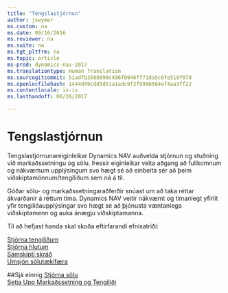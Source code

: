 ```yaml
---
title: "Tengslastjórnun"
author: jswymer
ms.custom: na
ms.date: 09/16/2016
ms.reviewer: na
ms.suite: na
ms.tgt_pltfrm: na
ms.topic: article
ms-prod: dynamics-nav-2017
ms.translationtype: Human Translation
ms.sourcegitcommit: 51adfb3588099c496f0946ff71da5c6fe518f070
ms.openlocfilehash: 1444d49cdd3d51a1adc9f2f999b564ef4aa3ff22
ms.contentlocale: is-is
ms.lasthandoff: 06/26/2017

---
```

# <a name="relationship-management"></a>Tengslastjórnun
Tengslastjórnunareiginleikar Dynamics NAV auðvelda stjórnun og stuðning við markaðssetningu og sölu. Þessir eiginleikar veita aðgang að fullkomnum og nákvæmum upplýsingum svo hægt sé að einbeita sér að þeim viðskiptamönnum/tengiliðum sem ná á til.

Góðar sölu- og markaðssetningaraðferðir snúast um að taka réttar ákvarðanir á réttum tíma. Dynamics NAV veitir nákvæmt og tímanlegt yfirlit yfir tengiliðaupplýsingar svo hægt sé að þjónusta væntanlega viðskiptamenn og auka ánægju viðskiptamanna.

Til að hefjast handa skal skoða eftirfarandi efnisatriði:

[Stjórna tengiliðum](marketing-contacts.md)  
[Stjórna hlutum](marketing-segments.md)  
[Samskipti skráð](marketing-interactions.md)  
[Umsjón sölutækifæra](marketing-manage-sales-opportunities.md)

##<a name="see-also"></a>Sjá einnig
[Stjórna sölu](sales-manage-sales.md)  
[Setja Upp Markaðssetning og Tengiliði](marketing-setup-marketing.md)

